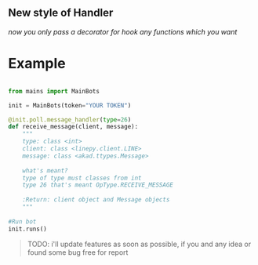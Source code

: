 ## New style of Handler

*now you only pass a decorator for hook any functions which you want*


# Example
```python

from mains import MainBots

init = MainBots(token="YOUR TOKEN")

@init.poll.message_handler(type=26)
def receive_message(client, message):
    """
    type: class <int>
    client: class <linepy.client.LINE>
    message: class <akad.ttypes.Message>
    
    what's meant?
    type of type must classes from int
    type 26 that's meant OpType.RECEIVE_MESSAGE
    
    :Return: client object and Message objects
    """
    
#Run bot
init.runs()
```

> TODO: i'll update features as soon as possible, if you and any idea or found some bug free for report
